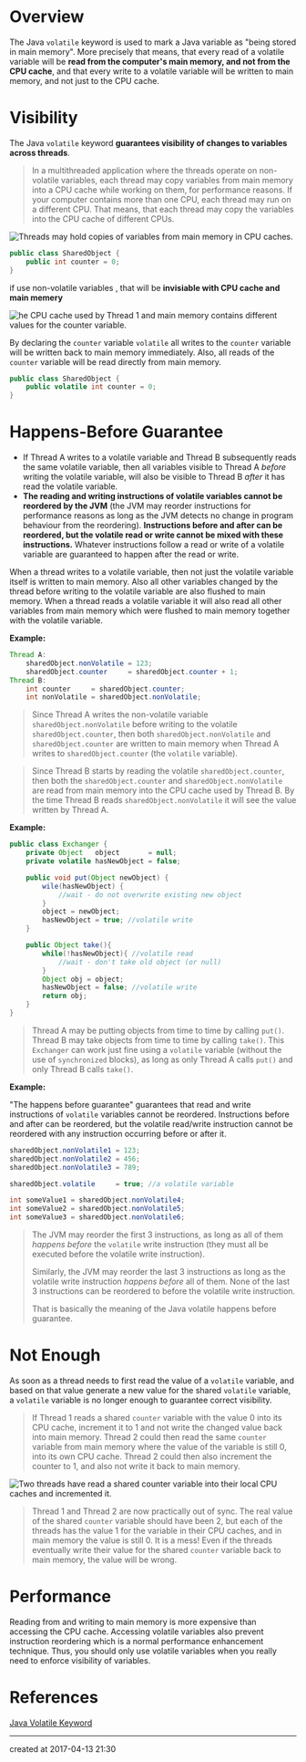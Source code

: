 # Overview

The Java `volatile` keyword is used to mark a Java variable as "being stored in main memory". More precisely that means, that every read of a volatile variable will be **read from the computer's main memory, and not from the CPU cache**, and that every write to a volatile variable will be written to main memory, and not just to the CPU cache.



# Visibility

The Java `volatile` keyword **guarantees visibility of changes to variables across threads**. 

> In a multithreaded application where the threads operate on non-volatile variables, each thread may copy variables from main memory into a CPU cache while working on them, for performance reasons. If your computer contains more than one CPU, each thread may run on a different CPU. That means, that each thread may copy the variables into the CPU cache of different CPUs. 

![Threads may hold copies of variables from main memory in CPU caches.](http://tutorials.jenkov.com/images/java-concurrency/java-volatile-1.png)

```java
public class SharedObject {
    public int counter = 0;
}
```

if use non-volatile variables , that will be **invisiable with CPU cache and main memery** 

![he CPU cache used by Thread 1 and main memory contains different values for the counter variable.](http://tutorials.jenkov.com/images/java-concurrency/java-volatile-2.png)

By declaring the `counter` variable `volatile` all writes to the `counter` variable will be written back to main memory immediately. Also, all reads of the `counter` variable will be read directly from main memory. 

```java
public class SharedObject {
    public volatile int counter = 0;
}
```



# Happens-Before Guarantee

- If Thread A writes to a volatile variable and Thread B subsequently reads the same volatile variable, then all variables visible to Thread A *before* writing the volatile variable, will also be visible to Thread B *after* it has read the volatile variable.
- **The reading and writing instructions of volatile variables cannot be reordered by the JVM** (the JVM may reorder instructions for performance reasons as long as the JVM detects no change in program behaviour from the reordering). **Instructions before and after can be reordered, but the volatile read or write cannot be mixed with these instructions.** Whatever instructions follow a read or write of a volatile variable are guaranteed to happen after the read or write.

When a thread writes to a volatile variable, then not just the volatile variable itself is written to main memory. Also all other variables changed by the thread before writing to the volatile variable are also flushed to main memory. When a thread reads a volatile variable it will also read all other variables from main memory which were flushed to main memory together with the volatile variable.

**Example:**

```java
Thread A:
    sharedObject.nonVolatile = 123;
    sharedObject.counter     = sharedObject.counter + 1;
Thread B:
    int counter     = sharedObject.counter;
    int nonVolatile = sharedObject.nonVolatile;
```

> Since Thread A writes the non-volatile variable `sharedObject.nonVolatile` before writing to the volatile    `sharedObject.counter`, then both `sharedObject.nonVolatile` and `sharedObject.counter`    are written to main memory when Thread A writes to `sharedObject.counter` (the `volatile` variable).

>   Since Thread B starts by reading the volatile `sharedObject.counter`, then both the `sharedObject.counter`    and `sharedObject.nonVolatile` are read from main memory into the CPU cache used by Thread B.    By the time Thread B reads `sharedObject.nonVolatile` it will see the value written by Thread A.



**Example:**

```java
public class Exchanger {
    private Object   object       = null;
    private volatile hasNewObject = false;

    public void put(Object newObject) {
        wile(hasNewObject) {
            //wait - do not overwrite existing new object
        }
        object = newObject;
        hasNewObject = true; //volatile write
    }

    public Object take(){
        while(!hasNewObject){ //volatile read
            //wait - don't take old object (or null)
        }
        Object obj = object;
        hasNewObject = false; //volatile write
        return obj;
    }
}
```

> Thread A may be putting objects from time to time by calling `put()`. Thread B may take objects from time to time by calling `take()`. This `Exchanger` can work just fine using a `volatile` variable (without the use of `synchronized` blocks), as long as only Thread A calls `put()` and only Thread B calls `take()`.



**Example:**

"The happens before guarantee" guarantees that read and write instructions of `volatile` variables cannot be reordered. Instructions before and after can be reordered, but the volatile read/write instruction cannot be reordered with any instruction occurring before or after it.

```java
sharedObject.nonVolatile1 = 123;
sharedObject.nonVolatile2 = 456;
sharedObject.nonVolatile3 = 789;

sharedObject.volatile     = true; //a volatile variable

int someValue1 = sharedObject.nonVolatile4;
int someValue2 = sharedObject.nonVolatile5;
int someValue3 = sharedObject.nonVolatile6;
```

> The JVM may reorder the first 3 instructions, as long as all of them *happens before* the  `volatile` write instruction (they must all be executed before the volatile write instruction).
>
> Similarly, the JVM may reorder the last 3 instructions as long as the volatile write instruction *happens before* all of them. None of the last 3 instructions can be reordered to before the volatile write instruction.
>
> That is basically the meaning of the Java volatile happens before guarantee.



# Not Enough

As soon as a thread needs to first read the value of a `volatile` variable, and based on that value generate a new value for the shared `volatile` variable, a `volatile` variable is no longer enough to guarantee correct visibility. 



> If Thread 1 reads a shared `counter` variable with the value 0 into its CPU cache, increment it to 1 and not write the changed value back into main memory. Thread 2 could then read the same `counter` variable from main memory where the value of the variable is still 0, into its own CPU cache. Thread 2 could then also increment    the counter to 1, and also not write it back to main memory. 

![Two threads have read a shared counter variable into their local CPU caches and incremented it.](http://tutorials.jenkov.com/images/java-concurrency/java-volatile-3.png)

> Thread 1 and Thread 2 are now practically out of sync. The real value of the shared `counter` variable should have been 2, but each of the threads has the value 1 for the variable in their CPU caches, and in main memory the value is still 0. It is a mess! Even if the threads eventually write their value for the shared `counter` variable back to main memory, the value will be wrong.

# Performance

Reading from and writing to main memory is more expensive than accessing the CPU cache. Accessing volatile variables also prevent instruction reordering which is a normal performance enhancement technique. Thus, you should only use volatile variables when you really need to enforce visibility of variables.


# References

[Java Volatile Keyword](http://tutorials.jenkov.com/java-concurrency/volatile.html)



---

created at 2017-04-13 21:30
